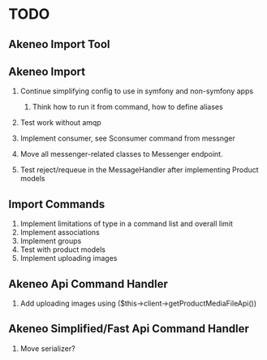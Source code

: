 # TODO

## Akeneo Import Tool


## Akeneo Import

1. Continue simplifying config to use in symfony and non-symfony apps
    1. Think how to run it from command, how to define aliases
1. Test work without amqp
2. Implement consumer, see Sconsumer command from messnger
3. Move all messenger-related classes to Messenger endpoint.

1. Test reject/requeue in the MessageHandler after implementing Product models

## Import Commands

1. Implement limitations of type in a command list and overall limit
1. Implement associations
1. Implement groups
1. Test with product models
1. Implement uploading images



## Akeneo Api Command Handler

1. Add uploading images using ($this->client->getProductMediaFileApi())

## Akeneo Simplified/Fast Api Command Handler

1. Move serializer?
